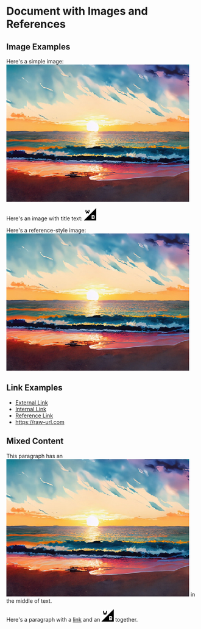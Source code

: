 # Document with Images and References

## Image Examples

Here's a simple image:
![Basic Image](../attachments/jpg_test.jpg)

Here's an image with title text:
![Complex Image](../attachments/png_test.png "Sample Complex Image")

Here's a reference-style image:
![Referenced Image][ref1]

## Link Examples

- [External Link](https://example.com)
- [Internal Link](01_simple_markdown.md)
- [Reference Link][ref2]
- <https://raw-url.com>

## Mixed Content

This paragraph has an ![inline image](../attachments/jpg_test.jpg) in the middle of text.

Here's a paragraph with a [link](https://example.com) and an ![image](../attachments/png_test.png) together.

[ref1]: ../attachments/jpg_test.jpg "Referenced Image Title"
[ref2]: https://reference-link.com "Reference Link" 